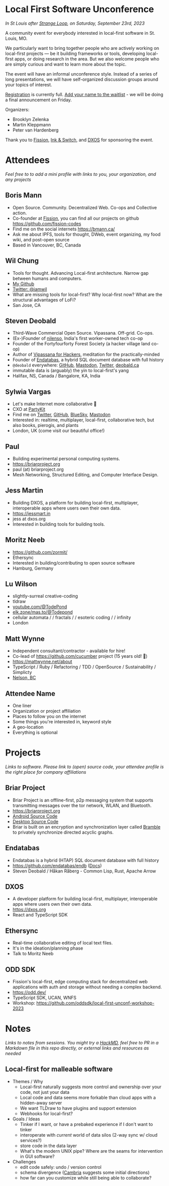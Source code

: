 # Local First Software Unconference

_In St Louis after [Strange Loop](https://www.thestrangeloop.com/), on Saturday, September 23rd, 2023_

A community event for everybody interested in local-first software in St. Louis, MO.

​We particularly want to bring together people who are actively working on local-first projects — be it building frameworks or tools, developing local-first apps, or doing research in the area. But we also welcome people who are simply curious and want to learn more about the topic.

​The event will have an informal unconference style. Instead of a series of long presentations, we will have self-organized discussion groups around your topics of interest.

[Registration](https://lu.ma/localfirstswunconf-stlouis) is currently full. [Add your name to the waitlist](https://forms.gle/1CQRCFqrGQKyXb4R9) - we will be doing a final announcement on Friday.

Organizers:

* Brooklyn Zelenka
* Martin Kleppmann
* Peter van Hardenberg

​Thank you to [Fission](https://fission.codes), [Ink & Switch](https://www.inkandswitch.com/), and [DXOS](https://dxos.org/) for sponsoring the event.

# Attendees

_Feel free to to add a mini profile with links to you, your organization, and any projects_

## Boris Mann
* Open Source. Community. Decentralized Web. Co-ops and Collective action.
* Co-founder at [Fission](https://fission.codes), you can find all our projects on github https://github.com/fission-codes
* Find me on the social internets https://bmann.ca/
* Ask me about IPFS, tools for thought, DWeb, event organizing, my food wiki, and post-open source
* Based in Vancouver, BC, Canada

## Wil Chung
* Tools for thought. Advancing Local-first architecture. Narrow gap between humans and computers.
* [My Github](https://github.com/iamwilhelm/)
* [Twitter: @iamwil](https://twitter.com/iamwil)
* What are missing tools for local-first? Why local-first now? What are the structural advantages of LoFi?
* San Jose, CA

## Steven Deobald
* Third-Wave Commercial Open Source. Vipassana. Off-grid. Co-ops.
* (Ex-)Founder of [nilenso](https://nilenso.com), India's first worker-owned tech co-op
* Founder of the Fortyfourforty Forest Society (a hacker village land co-op)
* Author of [Vipassana for Hackers](https://www.vipassana-for-hackers.org), meditation for the practically-minded
* Founder of [Endatabas](https://www.endatabas.com), a hybrid SQL document database with full history
* `@deobald` everywhere: [GitHub](https://github.com/deobald), [Mastodon](https://fantastic.earth/@deobald), [Twitter](https://twitter.com/deobald), [deobald.ca](https://www.deobald.ca)
* immutable data is (arguably) the yin to local-first's yang
* Halifax, NS, Canada / Bangalore, KA, India

## Sylwia Vargas
* Let's make Internet more collaborative 🥰
* CXO at [PartyKit](https://www.partykit.io/)
* Find me on [Twitter](https://twitter.com/SylwiaVargas), [GitHub](https://github.com/sylwiavargas), [BlueSky](https://bsky.app/profile/sylwia.bsky.social), [Mastodon](https://elk.zone/m.webtoo.ls/@sylwia)
* Interested in: realtime, multiplayer, local-first, collaborative tech, but also books, pierogis, and plants
* London, UK (come visit our beautiful office!)

## Paul
* Building experimental personal computing systems.
* https://briarproject.org
* paul (at) briarproject.org
* Mesh Networking, Structured Editing, and Computer Interface Design.

## Jess Martin
* Building DXOS, a platform for building local-first, multiplayer, interoperable apps where users own their own data. 
* https://jessmart.in
* jess at dxos.org
* Interested in building tools for building tools.

## Moritz Neeb
* https://github.com/zormit/
* Ethersync
* Interested in building/contributing to open source software
* Hamburg, Germany

## Lu Wilson
* slightly-surreal creative-coding
* tldraw
* [youtube.com/@TodePond](https://youtube.com/@TodePond)
* [elk.zone/mas.to/@Todepond](https://elk.zone/mas.to/@Todepond)
* cellular automata / / fractals / / esoteric coding / / infinity
* London

## Matt Wynne
* Independent consultant/contractor - available for hire!
* Co-lead of https://github.com/cucumber project (15 years old! 🥒)
* https://mattwynne.net/about
* TypeScript / Ruby / Refactoring / TDD / OpenSource / Sustainability / Simplicty
* [Nelson, BC](https://www.google.com/maps/place/Nelson,+BC/@49.4954659,-117.3291896,13z/data=!3m1!4b1!4m6!3m5!1s0x537cb41f1c6bb871:0x6d0054861620bcc2!8m2!3d49.4928119!4d-117.2948343!16zL20vMDFndHZo?entry=ttu)

## Attendee Name
* One liner
* Organization or project affiliation
* Places to follow you on the internet
* Some things you're interested in, keyword style
* A geo-location
* Everything is optional

# Projects

_Links to software. Please link to (open) source code, your attendee profile is the right place for company affiliations_

## Briar Project
* Briar Project is an offline-first, p2p messaging system that supports transmitting messages over the tor network, WLAN, and Bluetooth.
* https://briarproject.org
* [Android Source Code]()
* [Desktop Source Code]()
* Briar is built on an encryption and synchronization layer called [Bramble](https://code.briarproject.org/briar/briar-spec) to privately synchronize directed acyclic graphs.

## Endatabas
* Endatabas is a hybrid (HTAP) SQL document database with full history
* https://github.com/endatabas/endb ([Docs](https://docs.endatabas.com))
* Steven Deobald / Håkan Råberg - Common Lisp, Rust, Apache Arrow

## DXOS
* A developer platform for building local-first, multiplayer, interoperable apps where users own their own data. 
* https://dxos.org
* React and TypeScript SDK

## Ethersync
* Real-time collaborative editing of local text files.
* It's in the ideation/planning phase
* Talk to Moritz Neeb

## ODD SDK
* Fission's local-first, edge computing stack for decentralized web applications with auth and storage without needing a complex backend.
* https://odd.dev/
* TypeScript SDK, UCAN, WNFS
* Workshop: https://github.com/oddsdk/local-first-unconf-workshop-2023

# Notes

_Links to notes from sessions. You might try a [HackMD](https://hackmd.io), feel free to PR in a Markdown file in this repo directly, or external links and resources as needed_



## Local-first for malleable software

- Themes / Why
  - Local-first naturally suggests more control and ownership over your code, not just your data
  - Local code and data seems more forkable than cloud apps with a hidden-away server  
  - We want TLDraw to have plugins and support extension
  - Webhooks for local-first?
- Goals / Ideas
  - Tinker if I want, or have a prebaked experience if I don't want to tinker
  - interoperate with _current_ world of data silos (2-way sync w/ cloud services?)
  - store code in the data layer
  - What's the modern UNIX pipe? Where are the seams for intervention in GUI software?
- Challenges
  - edit code safely: undo / version control
  - schema divergence ([Cambria](https://www.inkandswitch.com/cambria/) suggests some initial directions) 
  - how far can you customize while still being able to collaborate?
